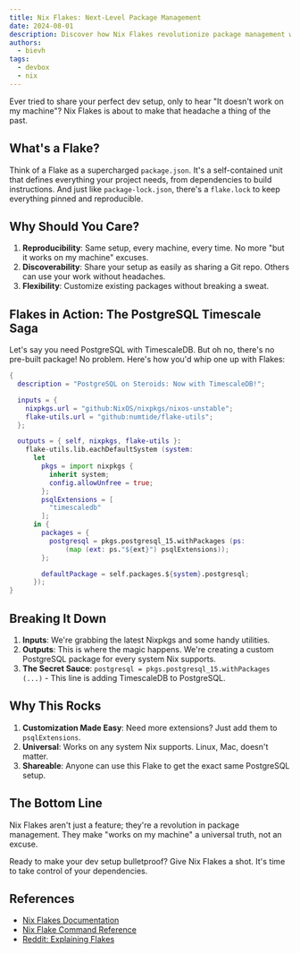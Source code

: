 ```yaml
---
title: Nix Flakes: Next-Level Package Management
date: 2024-08-01
description: Discover how Nix Flakes revolutionize package management with reproducibility and discoverability
authors:
  - bievh
tags:
  - devbox
  - nix
---
```


Ever tried to share your perfect dev setup, only to hear "It doesn't work on my machine"? Nix Flakes is about to make that headache a thing of the past.

## What's a Flake?

Think of a Flake as a supercharged `package.json`. It's a self-contained unit that defines everything your project needs, from dependencies to build instructions. And just like `package-lock.json`, there's a `flake.lock` to keep everything pinned and reproducible.

## Why Should You Care?

1. **Reproducibility**: Same setup, every machine, every time. No more "but it works on my machine" excuses.
2. **Discoverability**: Share your setup as easily as sharing a Git repo. Others can use your work without headaches.
3. **Flexibility**: Customize existing packages without breaking a sweat.

## Flakes in Action: The PostgreSQL Timescale Saga

Let's say you need PostgreSQL with TimescaleDB. But oh no, there's no pre-built package! No problem. Here's how you'd whip one up with Flakes:

```nix
{
  description = "PostgreSQL on Steroids: Now with TimescaleDB!";

  inputs = {
    nixpkgs.url = "github:NixOS/nixpkgs/nixos-unstable";
    flake-utils.url = "github:numtide/flake-utils";
  };

  outputs = { self, nixpkgs, flake-utils }:
    flake-utils.lib.eachDefaultSystem (system:
      let
        pkgs = import nixpkgs {
          inherit system;
          config.allowUnfree = true;
        };
        psqlExtensions = [
          "timescaledb"
        ];
      in {
        packages = {
          postgresql = pkgs.postgresql_15.withPackages (ps:
              (map (ext: ps."${ext}") psqlExtensions));
        };

        defaultPackage = self.packages.${system}.postgresql;
      });
}
```

## Breaking It Down

1. **Inputs**: We're grabbing the latest Nixpkgs and some handy utilities.
2. **Outputs**: This is where the magic happens. We're creating a custom PostgreSQL package for every system Nix supports.
3. **The Secret Sauce**: `postgresql = pkgs.postgresql_15.withPackages (...)` - This line is adding TimescaleDB to PostgreSQL.

## Why This Rocks

1. **Customization Made Easy**: Need more extensions? Just add them to `psqlExtensions`.
2. **Universal**: Works on any system Nix supports. Linux, Mac, doesn't matter.
3. **Shareable**: Anyone can use this Flake to get the exact same PostgreSQL setup.

## The Bottom Line

Nix Flakes aren't just a feature; they're a revolution in package management. They make "works on my machine" a universal truth, not an excuse.

Ready to make your dev setup bulletproof? Give Nix Flakes a shot. It's time to take control of your dependencies.

## References

- [Nix Flakes Documentation](https://nix.dev/concepts/flakes.html)
- [Nix Flake Command Reference](https://nix.dev/manual/nix/2.22/command-ref/new-cli/nix3-flake)
- [Reddit: Explaining Flakes](https://www.reddit.com/r/NixOS/comments/131fvqs/can_someone_explain_to_me_what_a_flake_is_like_im/)

